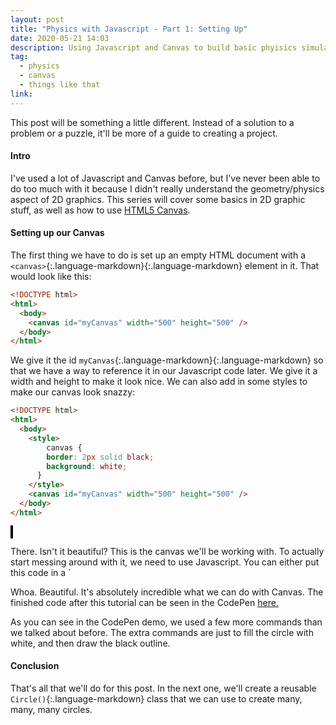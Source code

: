 ```yaml
---
layout: post
title: "Physics with Javascript - Part 1: Setting Up"
date: 2020-05-21 14:03
description: Using Javascript and Canvas to build basic phyisics simulations
tag:
  - physics
  - canvas
  - things like that
link:
---
```




This post will be something a little different. Instead of a solution to a problem or a puzzle, it'll be more of a guide to creating a project.

#### Intro

I've used a lot of Javascript and Canvas before, but I've never been able to do too much with it because I didn't really understand the geometry/physics aspect of 2D graphics. This series will cover some basics in 2D graphic stuff, as well as how to use [HTML5 Canvas](https://developer.mozilla.org/en-US/docs/Web/API/Canvas_API).

#### Setting up our Canvas

The first thing we have to do is set up an empty HTML document with a `<canvas>`{:.language-markdown}{:.language-markdown} element in it. That would look like this:

```html
<!DOCTYPE html>
<html>
  <body>
    <canvas id="myCanvas" width="500" height="500" />
  </body>
</html>
```

We give it the id `myCanvas`{:.language-markdown}{:.language-markdown} so that we have a way to reference it in our Javascript code later. We give it a width and height to make it look nice. We can also add in some styles to make our canvas look snazzy:

```html
<!DOCTYPE html>
<html>
  <body>
    <style>
    	canvas {
        border: 2px solid black;
        background: white;
      }
    </style>
    <canvas id="myCanvas" width="500" height="500" />
  </body>
</html>
```
<p class="html">
<style>
  canvas {
    border: 2px solid black;
    background: white;
  }
</style>
<canvas id="myCanvas" width="500" height="500" />
</p>
There. Isn't it beautiful? This is the canvas we'll be working with. To actually start messing around with it, we need to use Javascript. You can either put this code in a `<script>`{:.language-markdown}{:.language-markdown} tag in your main HTML file, or in a separate Javascript file entirely.

If you were to include this code in your main HTML file, this is what it would look like:

```html
<!DOCTYPE html>
<html>
  <body>
    <style>
    	canvas {
        border: 2px solid black;
        background: white;
      }
    </style>
    <canvas id="myCanvas" width="500" height="500" />

    <script>
    	// Javascript code goes here!
    </script>
  </body>
</html>
```

To start out, we get a reference to our canvas using the [`getElementById()`{:.language-markdown}](https://developer.mozilla.org/en-US/docs/Web/API/Document/getElementById) method and the ID of our HTML element.

We can then get the [drawing context](https://developer.mozilla.org/en-US/docs/Web/API/HTMLCanvasElement/getContext) of our canvas, which allows us create shapes, patterns, and really whatever we want on the canvas.

```javascript
let canvas = document.getElementById("myCanvas");
let ctx = canvas.getContext("2d");
```

This code alone doesn't do anything visual, but now we have everything we need in order to start drawing.

#### Drawing our first shape

First, we'll draw a circle. The method to draw a circle is `arc`{:.language-markdown}, and it takes five parameters: `ctx.arc(x, y, radius, startAngle, endAngle)`{:.language-markdown}. For complete circles, the start angle will always be **0** and the end angle will always be **2π**. Therefore, we only have to worry  about the coordinates and the size.

For example, the method `ctx.arc(250, 250, 20, 0, 2 * Math.PI)`{:.language-markdown} will draw a an arc at coordinate `(250, 250)`{:.language-markdown} with a radius of 20 pixels.

<p class="html">
<canvas id="myCanvas2" width="500" height="500" />
<script>
let canvas = document.getElementById("myCanvas2");
let ctx = canvas.getContext("2d");
ctx.beginPath();
ctx.arc(250, 250, 20, 0, 2 * Math.PI);
ctx.fillStyle = "white";
ctx.fill();
ctx.stroke();
</script>
</p>


Whoa. Beautiful. It's absolutely incredible what we can do with Canvas. The finished code after this tutorial can be seen in the CodePen [here.](https://codepen.io/chrisnunes57/pen/GRpzGNr)

As you can see in the CodePen demo, we used a few more commands than we talked about before. The extra commands are just to fill the circle with white, and then draw the black outline.



#### Conclusion

That's all that we'll do for this post. In the next one, we'll create a reusable `Circle()`{:.language-markdown} class that we can use to create many, many, many circles.
